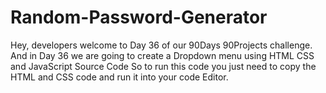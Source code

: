 # Random-Password-Generator
Hey, developers welcome to Day 36 of our 90Days 90Projects challenge. And in Day 36  we are going to create a Dropdown menu using HTML CSS and JavaScript Source Code    So to run this code you just need to copy the HTML and CSS code and run it into your code Editor. 
